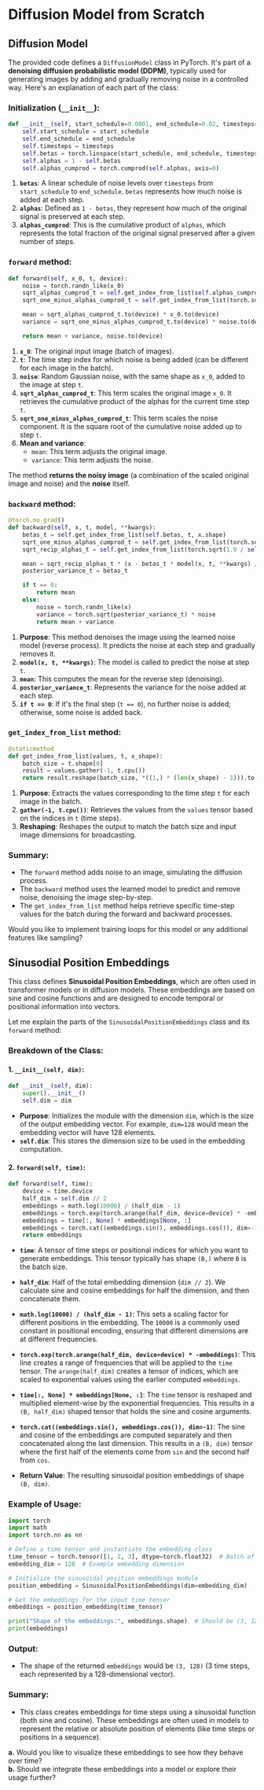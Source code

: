 # Diffusion Model from Scratch
## Diffusion Model

The provided code defines a `DiffusionModel` class in PyTorch. It's part of a **denoising diffusion probabilistic model (DDPM)**, typically used for generating images by adding and gradually removing noise in a controlled way. Here's an explanation of each part of the class:

### Initialization (`__init__`):

```python
def __init__(self, start_schedule=0.0001, end_schedule=0.02, timesteps=300):
    self.start_schedule = start_schedule
    self.end_schedule = end_schedule
    self.timesteps = timesteps
    self.betas = torch.linspace(start_schedule, end_schedule, timesteps)
    self.alphas = 1 - self.betas
    self.alphas_cumprod = torch.cumprod(self.alphas, axis=0)
```

1. **`betas`**: A linear schedule of noise levels over `timesteps` from `start_schedule` to `end_schedule`. `betas` represents how much noise is added at each step.
2. **`alphas`**: Defined as `1 - betas`, they represent how much of the original signal is preserved at each step.
3. **`alphas_cumprod`**: This is the cumulative product of `alphas`, which represents the total fraction of the original signal preserved after a given number of steps.

### `forward` method:

```python
def forward(self, x_0, t, device):
    noise = torch.randn_like(x_0)
    sqrt_alphas_cumprod_t = self.get_index_from_list(self.alphas_cumprod.sqrt(), t, x_0.shape)
    sqrt_one_minus_alphas_cumprod_t = self.get_index_from_list(torch.sqrt(1. - self.alphas_cumprod), t, x_0.shape)

    mean = sqrt_alphas_cumprod_t.to(device) * x_0.to(device)
    variance = sqrt_one_minus_alphas_cumprod_t.to(device) * noise.to(device)

    return mean + variance, noise.to(device)
```

1. **`x_0`**: The original input image (batch of images).
2. **`t`**: The time step index for which noise is being added (can be different for each image in the batch).
3. **`noise`**: Random Gaussian noise, with the same shape as `x_0`, added to the image at step `t`.
4. **`sqrt_alphas_cumprod_t`**: This term scales the original image `x_0`. It retrieves the cumulative product of the alphas for the current time step `t`.
5. **`sqrt_one_minus_alphas_cumprod_t`**: This term scales the noise component. It is the square root of the cumulative noise added up to step `t`.
6. **Mean and variance**:
   - `mean`: This term adjusts the original image.
   - `variance`: This term adjusts the noise.

The method **returns the noisy image** (a combination of the scaled original image and noise) and the **noise** itself.

### `backward` method:

```python
@torch.no_grad()
def backward(self, x, t, model, **kwargs):
    betas_t = self.get_index_from_list(self.betas, t, x.shape)
    sqrt_one_minus_alphas_cumprod_t = self.get_index_from_list(torch.sqrt(1. - self.alphas_cumprod), t, x.shape)
    sqrt_recip_alphas_t = self.get_index_from_list(torch.sqrt(1.0 / self.alphas), t, x.shape)

    mean = sqrt_recip_alphas_t * (x - betas_t * model(x, t, **kwargs) / sqrt_one_minus_alphas_cumprod_t)
    posterior_variance_t = betas_t

    if t == 0:
        return mean
    else:
        noise = torch.randn_like(x)
        variance = torch.sqrt(posterior_variance_t) * noise
        return mean + variance
```

1. **Purpose**: This method denoises the image using the learned noise model (reverse process). It predicts the noise at each step and gradually removes it.
2. **`model(x, t, **kwargs)`**: The model is called to predict the noise at step `t`.
3. **`mean`**: This computes the mean for the reverse step (denoising).
4. **`posterior_variance_t`**: Represents the variance for the noise added at each step.
5. **`if t == 0`**: If it's the final step (`t == 0`), no further noise is added; otherwise, some noise is added back.

### `get_index_from_list` method:

```python
@staticmethod
def get_index_from_list(values, t, x_shape):
    batch_size = t.shape[0]
    result = values.gather(-1, t.cpu())
    return result.reshape(batch_size, *((1,) * (len(x_shape) - 1))).to(t.device)
```

1. **Purpose**: Extracts the values corresponding to the time step `t` for each image in the batch.
2. **`gather(-1, t.cpu())`**: Retrieves the values from the `values` tensor based on the indices in `t` (time steps).
3. **Reshaping**: Reshapes the output to match the batch size and input image dimensions for broadcasting.

### Summary:

- The `forward` method adds noise to an image, simulating the diffusion process.
- The `backward` method uses the learned model to predict and remove noise, denoising the image step-by-step.
- The `get_index_from_list` method helps retrieve specific time-step values for the batch during the forward and backward processes.

Would you like to implement training loops for this model or any additional features like sampling?

## Sinusodial Position Embeddings

This class defines **Sinusoidal Position Embeddings**, which are often used in transformer models or in diffusion models. These embeddings are based on sine and cosine functions and are designed to encode temporal or positional information into vectors.

Let me explain the parts of the `SinusoidalPositionEmbeddings` class and its `forward` method:

### Breakdown of the Class:

#### 1. **`__init__(self, dim)`**:

```python
def __init__(self, dim):
    super().__init__()
    self.dim = dim
```

- **Purpose**: Initializes the module with the dimension `dim`, which is the size of the output embedding vector. For example, `dim=128` would mean the embedding vector will have 128 elements.
- **`self.dim`**: This stores the dimension size to be used in the embedding computation.

#### 2. **`forward(self, time)`**:

```python
def forward(self, time):
    device = time.device
    half_dim = self.dim // 2
    embeddings = math.log(10000) / (half_dim - 1)
    embeddings = torch.exp(torch.arange(half_dim, device=device) * -embeddings)
    embeddings = time[:, None] * embeddings[None, :]
    embeddings = torch.cat((embeddings.sin(), embeddings.cos()), dim=-1)
    return embeddings
```

- **`time`**: A tensor of time steps or positional indices for which you want to generate embeddings. This tensor typically has shape `(B,)` where `B` is the batch size.
- **`half_dim`**: Half of the total embedding dimension (`dim // 2`). We calculate sine and cosine embeddings for half the dimension, and then concatenate them.

- **`math.log(10000) / (half_dim - 1)`**: This sets a scaling factor for different positions in the embedding. The `10000` is a commonly used constant in positional encoding, ensuring that different dimensions are at different frequencies.
- **`torch.exp(torch.arange(half_dim, device=device) * -embeddings)`**: This line creates a range of frequencies that will be applied to the `time` tensor. The `arange(half_dim)` creates a tensor of indices, which are scaled to exponential values using the earlier computed `embeddings`.

- **`time[:, None] * embeddings[None, :]`**: The `time` tensor is reshaped and multiplied element-wise by the exponential frequencies. This results in a `(B, half_dim)` shaped tensor that holds the sine and cosine arguments.

- **`torch.cat((embeddings.sin(), embeddings.cos()), dim=-1)`**: The sine and cosine of the embeddings are computed separately and then concatenated along the last dimension. This results in a `(B, dim)` tensor where the first half of the elements come from `sin` and the second half from `cos`.

- **Return Value**: The resulting sinusoidal position embeddings of shape `(B, dim)`.

### Example of Usage:

```python
import torch
import math
import torch.nn as nn

# Define a time tensor and instantiate the embedding class
time_tensor = torch.tensor([1, 2, 3], dtype=torch.float32)  # Batch of 3 time steps
embedding_dim = 128  # Example embedding dimension

# Initialize the sinusoidal position embeddings module
position_embedding = SinusoidalPositionEmbeddings(dim=embedding_dim)

# Get the embeddings for the input time tensor
embeddings = position_embedding(time_tensor)

print("Shape of the embeddings:", embeddings.shape)  # Should be (3, 128)
print(embeddings)
```

### Output:

- The shape of the returned `embeddings` would be `(3, 128)` (3 time steps, each represented by a 128-dimensional vector).

### Summary:

- This class creates embeddings for time steps using a sinusoidal function (both sine and cosine). These embeddings are often used in models to represent the relative or absolute position of elements (like time steps or positions in a sequence).

**a.** Would you like to visualize these embeddings to see how they behave over time?  
**b.** Should we integrate these embeddings into a model or explore their usage further?

